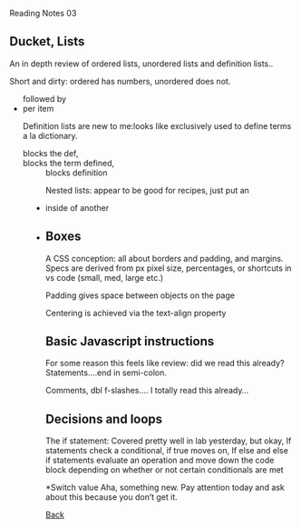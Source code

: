
Reading Notes 03

## Ducket, Lists

An in depth review of ordered lists, unordered lists and definition lists..

Short and dirty: ordered has numbers, unordered does not. 
<or>
<ul> followed by <li> per item

Definition lists are new to me:looks like exclusively used to define terms a la dictionary. 
<dl> blocks the def, <dt> blocks the term defined, <dd> blocks definition

Nested lists: appear to be good for recipes, just put an <li> inside of another <li>


## Boxes
 A CSS conception: all about borders and padding, and margins.
 Specs are derived from px pixel size, percentages, or shortcuts in vs code (small, med, large etc.)

Padding gives space between objects on the page

Centering is achieved via the text-align property


## Basic Javascript instructions


For some reason this feels like review: did we read this already? 
Statements….end in semi-colon.

Comments, dbl f-slashes…. I totally read this already…

## Decisions and loops
The if statement:
Covered pretty well in lab yesterday, but okay,
If statements check a conditional, if true moves on, 
If else and else if statements evaluate an operation and move down the code block depending on whether or not certain conditionals are met


*Switch value
Aha, something new. Pay attention today and ask about this because you don’t get it.

[Back](README.md)